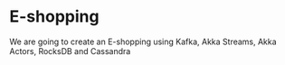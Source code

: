 # E-shopping
We are going to create an E-shopping using Kafka, Akka Streams, Akka Actors, RocksDB and Cassandra
